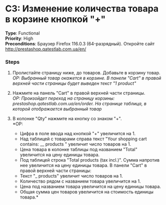 # C3: Изменение количества товара в корзине кнопкой "+"

**Type**: Functional  
**Priority**: High  
**Preconditions**: Браузер Firefox 116.0.3 (64-разрядный). Откройте сайт http://prestashop.qatestlab.com.ua/en/

### Steps

1. Пролистайте страницу ниже, до товаров. Добавьте в корзину товар.  
*ОР: Выбранный товар окажется в корзине. В панели "Cart" в правой верхней части страницы будет выведен текст "1 product"*

2. Нажмите на панель "Cart" в правой верхней части страницы.  
*ОР: Произойдет переход на страницу корзины: prestashop.qatestlab.com.ua/en/order. На странице таблица, в которой отображается выбранный товар*

3. В колонке "Qty" нажмите на кнопку со знаком "+".  
*ОР: 
    - Цифра в поле ввода над кнопкой "+" увеличится на 1. 
    - Над таблицей с товарами справа текст "Your shopping cart contains: __ products " увеличит число товаров на 1. 
    - Цена товара в колонке таблицы под названием "Total" увеличится на цену единицы товара. 
    - Под таблицей строка "Total products (tax incl.)". Сумма напротив нее увеличится на цену единицы товара. 
В панели "Cart" в правой верхней части страницы:
    - Текст "_ products" увеличит число товаров на 1.
    - Количество рядом с названием товара увеличится на 1.
    - Цена под названием товара увеличится на цену единицы товара. 
    - Общая сумма цен товаров увеличится на стоимость единицы товара.* 
